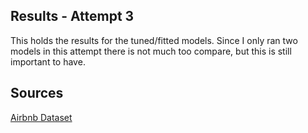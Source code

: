 ## Results - Attempt 3

This holds the results for the tuned/fitted models. Since I only ran two models in this attempt there is not much too compare, but this is still important to have.

## Sources

[Airbnb Dataset](https://www.kaggle.com/competitions/classification-spring-2024-airbnb-super-host/data)



